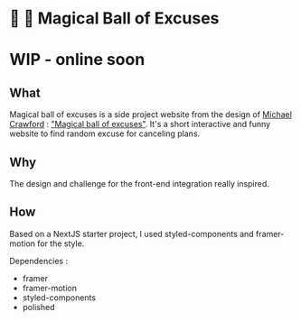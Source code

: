 # 🎱 🔮 Magical Ball of Excuses

# WIP - online soon

## What

Magical ball of excuses is a side project website from the design of [Michael Crawford](https://dribbble.com/michaelccraw) : ["Magical ball of excuses"](https://dribbble.com/shots/15715973-Magical-Ball-of-Excuses). It's a short interactive and funny website to find random excuse for canceling plans.

## Why

The design and challenge for the front-end integration really inspired.

## How

Based on a NextJS starter project, I used styled-components and framer-motion for the style.

Dependencies :

- framer
- framer-motion
- styled-components
- polished
